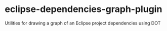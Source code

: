 # eclipse-dependencies-graph-plugin
Utilities for drawing a graph of an Eclipse project dependencies using DOT

